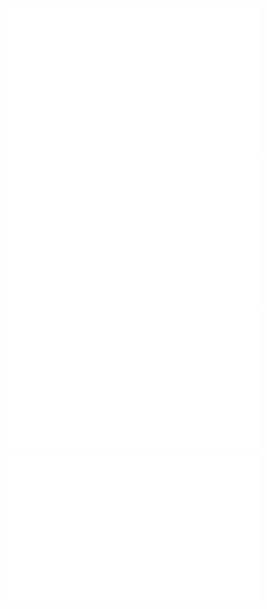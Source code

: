 <div align="center">
  
<a href="https://github.com/wjehee/github-stats#gh-dark-mode-only">
  <img src="https://github.com/wjehee/github-stats/blob/master/generated/overview.svg#gh-dark-mode-only"/>
  <img src="https://github.com/wjehee/github-stats/blob/master/generated/languages.svg#gh-dark-mode-only"/>
</a>
<a href="https://github.com/wjehee/github-stats#gh-light-mode-only">
  <img src="https://github.com/wjehee/github-stats/blob/master/generated/overview.svg#gh-dark-mode-only#gh-light-mode-only"/>
  <img src="https://github.com/wjehee/github-stats/blob/master/generated/languages.svg#gh-dark-mode-only#gh-light-mode-only"/>
</a>

</div>
